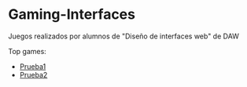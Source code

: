 # Gaming-Interfaces
Juegos realizados por alumnos de "Diseño de interfaces web" de DAW

Top games:
 - [Prueba1](Pedro%20(topos)/pedro_gtarrio_polo_practica4.html)
 - [Prueba2](WorkflowCreateBranch.MD)
